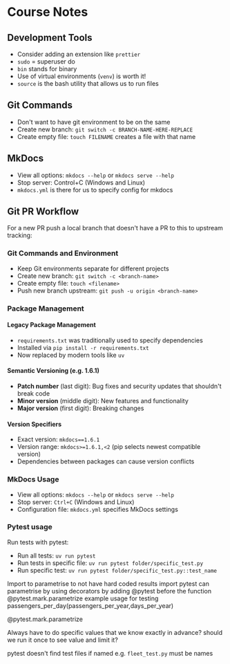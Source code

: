 # Course Notes

## Development Tools

- Consider adding an extension like `prettier`
- `sudo` = superuser do
- `bin` stands for binary
- Use of virtual environments (`venv`) is worth it!
- `source` is the bash utility that allows us to run files

## Git Commands

- Don't want to have git environment to be on the same
- Create new branch: `git switch -c BRANCH-NAME-HERE-REPLACE`
- Create empty file: `touch FILENAME` creates a file with that name

## MkDocs

- View all options: `mkdocs --help` or `mkdocs serve --help`
- Stop server: Control+C (Windows and Linux)
- `mkdocs.yml` is there for us to specify config for mkdocs

## Git PR Workflow

For a new PR push a local branch that doesn't have a PR to this to upstream tracking:

### Git Commands and Environment

- Keep Git environments separate for different projects
- Create new branch: `git switch -c <branch-name>`
- Create empty file: `touch <filename>`
- Push new branch upstream: `git push -u origin <branch-name>`

### Package Management

#### Legacy Package Management

- `requirements.txt` was traditionally used to specify dependencies
- Installed via `pip install -r requirements.txt`
- Now replaced by modern tools like `uv`

#### Semantic Versioning (e.g. 1.6.1)

- **Patch number** (last digit): Bug fixes and security updates that shouldn't break code
- **Minor version** (middle digit): New features and functionality
- **Major version** (first digit): Breaking changes

#### Version Specifiers

- Exact version: `mkdocs==1.6.1`
- Version range: `mkdocs>=1.6.1,<2` (pip selects newest compatible version)
- Dependencies between packages can cause version conflicts

### MkDocs Usage

- View all options: `mkdocs --help` or `mkdocs serve --help`
- Stop server: `Ctrl+C` (Windows and Linux)
- Configuration file: `mkdocs.yml` specifies MkDocs settings

### Pytest usage

Run tests with pytest:

- Run all tests: `uv run pytest`
- Run tests in specific file: `uv run pytest folder/specific_test.py`
- Run specific test: `uv run pytest folder/specific_test.py::test_name`

Import to parametrise to not have hard coded results
import pytest
can parametrise by using decorators by adding @pytest before the function
@pytest.mark.parametrize
example usage for testing
passengers_per_day(passengers_per_year,days_per_year)

@pytest.mark.parametrize

Always have to do specific values that we know exactly in advance? should we run it once to
see value and limit it?

pytest doesn't find test files if named e.g. `fleet_test.py`
must be names
